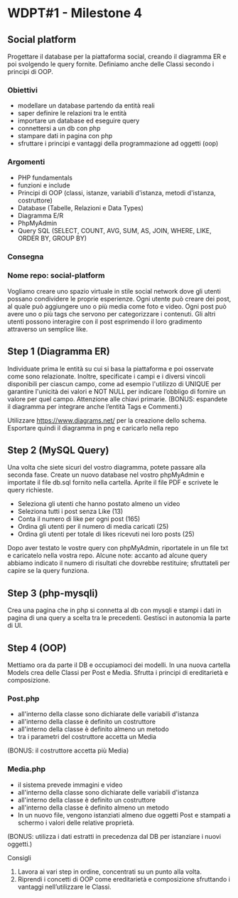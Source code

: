# WDPT#1 - Milestone 4

## Social platform
Progettare il database per la piattaforma social, creando il diagramma ER e poi svolgendo le query fornite. 
Definiamo anche delle Classi secondo i principi di OOP.

### Obiettivi
- modellare un database partendo da entità reali
- saper definire le relazioni tra le entità
- importare un database ed eseguire query
- connettersi a un db con php
- stampare dati in pagina con php
- sfruttare i principi e vantaggi della programmazione ad oggetti (oop)

### Argomenti
- PHP fundamentals
- funzioni e include
- Principi di OOP (classi, istanze, variabili d'istanza, metodi d'istanza, costruttore)
- Database (Tabelle, Relazioni e Data Types)
- Diagramma E/R
- PhpMyAdmin
- Query SQL (SELECT, COUNT, AVG, SUM, AS, JOIN, WHERE, LIKE, ORDER BY, GROUP BY)

### Consegna
### Nome repo: social-platform

Vogliamo creare uno spazio virtuale in stile social network dove gli utenti possano condividere le proprie esperienze. 
Ogni utente può creare dei post, al quale può aggiungere uno o più media come foto e video. 
Ogni post può avere uno o più tags che servono per categorizzare i contenuti. Gli altri utenti possono 
interagire con il post esprimendo il loro gradimento attraverso un semplice like.

## Step 1 (Diagramma ER)
Individuate prima le entità su cui si basa la piattaforma e poi osservate come sono relazionate. 
Inoltre, specificate i campi e i diversi vincoli disponibili per ciascun campo, come ad esempio 
l'utilizzo di UNIQUE per garantire l'unicità dei valori e NOT NULL per indicare l’obbligo di 
fornire un valore per quel campo. 
Attenzione alle chiavi primarie. 
(BONUS: espandete il diagramma per integrare anche l’entità Tags e Commenti.)

Utilizzare https://www.diagrams.net/  per la creazione dello schema. 
Esportare quindi il diagramma in png e caricarlo nella repo

## Step 2 (MySQL Query)
Una volta che siete sicuri del vostro diagramma, potete passare alla seconda fase. 
Create un nuovo database nel vostro phpMyAdmin e importate il file db.sql fornito nella cartella. 
Aprite il file PDF e scrivete le query richieste. 
- Seleziona gli utenti che hanno postato almeno un video
- Seleziona tutti i post senza Like (13)
- Conta il numero di like per ogni post (165)
- Ordina gli utenti per il numero di media caricati (25) 
- Ordina gli utenti per totale di likes ricevuti nei loro posts (25) 

Dopo aver testato le vostre query con phpMyAdmin, riportatele in un file txt e caricatelo nella vostra repo.
Alcune note: accanto ad alcune query abbiamo indicato il numero di risultati che dovrebbe restituire;
sfruttateli per capire se la query funziona.

## Step 3 (php-mysqli)
Crea una pagina che in php si connetta al db con mysqli e stampi i dati in pagina 
di una query a scelta tra le precedenti. Gestisci in autonomia la parte di UI.

## Step 4 (OOP)
Mettiamo ora da parte il DB e occupiamoci dei modelli.
In una nuova cartella Models crea delle Classi per Post e Media.
Sfrutta i principi di ereditarietà e composizione.
### Post.php
- all'interno della classe sono dichiarate delle variabili d'istanza
- all'interno della classe è definito un costruttore
- all'interno della classe è definito almeno un metodo
- tra i parametri del costruttore accetta un Media

(BONUS: il costruttore accetta più Media)

### Media.php
- il sistema prevede immagini e video
- all'interno della classe sono dichiarate delle variabili d'istanza
- all'interno della classe è definito un costruttore
- all'interno della classe è definito almeno un metodo
- In un nuovo file, vengono istanziati almeno due oggetti Post e stampati a schermo i valori delle relative proprietà.

(BONUS: utilizza i dati estratti in precedenza dal DB per 
istanziare i nuovi oggetti.)

Consigli
1. Lavora ai vari step in ordine, concentrati su un punto alla volta.
2. Riprendi i concetti di OOP come ereditarietà e composizione sfruttando i vantaggi nell’utilizzare le Classi.